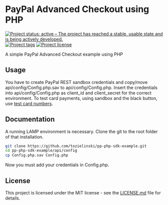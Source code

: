 # PayPal Advanced Checkout using PHP
[![Project status: active – The project has reached a stable, usable state and is being actively developed.](https://www.repostatus.org/badges/latest/active.svg)](https://www.repostatus.org/#active)
[![Project tags](https://img.shields.io/github/v/tag/tozielinski/pp-php-advanced?logo=github)](https://github.com/tozielinski/pp-php-advanced/tags)
[![Project license](https://img.shields.io/github/license/tozielinski/pp-php-advanced?logo=github)](https://github.com/tozielinski/pp-php-advanced/LICENSE)
<!-- [![Project contributors](https://img.shields.io/github/contributors/tozielinski/pp-php-sdk-example?logo=github)](https://github.com/tozielinski/pp-php-sdk-example/graphs/contributors) -->
<!-- [![Project build Status](https://badges.netlify.com/api/docsydocs.svg?branch=main)](https://app.netlify.com/sites/docsydocs/deploys) -->
A simple PayPal Advanced Checkout example using PHP

## Usage

You have to create PayPal REST sandbox credentials and copy/move api/config/Config.php.sav to api/config/Config.php. Insert the credentials into api/config/Config.php as client_id and client_secret for the correct environment. To test card payments, using sandbox and the black button, use [test card numbers](https://docs.adyen.com/development-resources/testing/test-card-numbers/).

## Documentation

A running LAMP environment is necessary. Clone the git to the root folder of that installation.
```sh
git clone https://github.com/tozielinski/pp-php-sdk-example.git
cd pp-php-sdk-example/api/config
cp Config.php.sav Config.php
```
Now you must add your credentials in Config.php.

## License

This project is licensed under the MIT license - see the [LICENSE.md](https://github.com/tozielinski/pp-php-advanced/blob/main/LICENSE) file for details.
